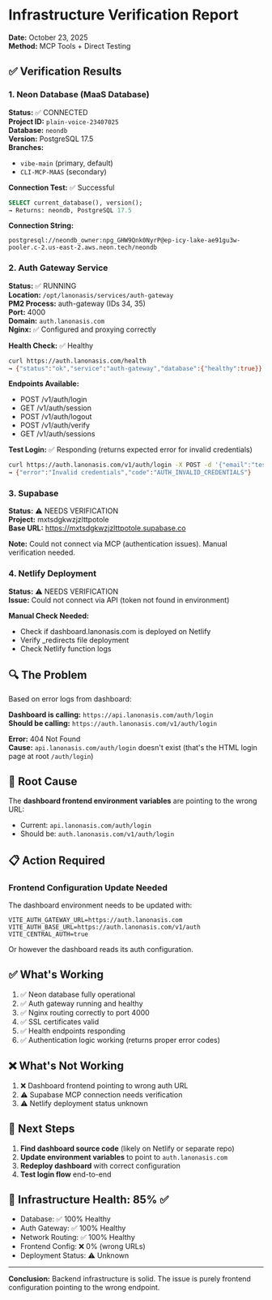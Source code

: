# Infrastructure Verification Report
**Date:** October 23, 2025  
**Method:** MCP Tools + Direct Testing

## ✅ Verification Results

### 1. Neon Database (MaaS Database)
**Status:** ✅ CONNECTED  
**Project ID:** `plain-voice-23407025`  
**Database:** `neondb`  
**Version:** PostgreSQL 17.5  
**Branches:** 
- `vibe-main` (primary, default)
- `CLI-MCP-MAAS` (secondary)

**Connection Test:** ✅ Successful
```sql
SELECT current_database(), version();
→ Returns: neondb, PostgreSQL 17.5
```

**Connection String:**
```
postgresql://neondb_owner:npg_GHW9Qnk0NyrP@ep-icy-lake-ae91gu3w-pooler.c-2.us-east-2.aws.neon.tech/neondb
```

### 2. Auth Gateway Service
**Status:** ✅ RUNNING  
**Location:** `/opt/lanonasis/services/auth-gateway`  
**PM2 Process:** auth-gateway (IDs 34, 35)  
**Port:** 4000  
**Domain:** `auth.lanonasis.com`  
**Nginx:** ✅ Configured and proxying correctly

**Health Check:** ✅ Healthy
```bash
curl https://auth.lanonasis.com/health
→ {"status":"ok","service":"auth-gateway","database":{"healthy":true}}
```

**Endpoints Available:**
- POST /v1/auth/login
- GET /v1/auth/session
- POST /v1/auth/logout
- POST /v1/auth/verify
- GET /v1/auth/sessions

**Test Login:** ✅ Responding (returns expected error for invalid credentials)
```bash
curl https://auth.lanonasis.com/v1/auth/login -X POST -d '{"email":"test","password":"test"}'
→ {"error":"Invalid credentials","code":"AUTH_INVALID_CREDENTIALS"}
```

### 3. Supabase
**Status:** ⚠️ NEEDS VERIFICATION  
**Project:** mxtsdgkwzjzlttpotole  
**Base URL:** https://mxtsdgkwzjzlttpotole.supabase.co

**Note:** Could not connect via MCP (authentication issues). Manual verification needed.

### 4. Netlify Deployment
**Status:** ⚠️ NEEDS VERIFICATION  
**Issue:** Could not connect via API (token not found in environment)

**Manual Check Needed:**
- Check if dashboard.lanonasis.com is deployed on Netlify
- Verify _redirects file deployment
- Check Netlify function logs

## 🔍 The Problem

Based on error logs from dashboard:

**Dashboard is calling:** `https://api.lanonasis.com/auth/login`  
**Should be calling:** `https://auth.lanonasis.com/v1/auth/login`

**Error:** 404 Not Found  
**Cause:** `api.lanonasis.com/auth/login` doesn't exist (that's the HTML login page at root `/auth/login`)

## 🎯 Root Cause

The **dashboard frontend environment variables** are pointing to the wrong URL:
- Current: `api.lanonasis.com/auth/login`
- Should be: `auth.lanonasis.com/v1/auth/login`

## 📋 Action Required

### Frontend Configuration Update Needed

The dashboard environment needs to be updated with:

```env
VITE_AUTH_GATEWAY_URL=https://auth.lanonasis.com
VITE_AUTH_BASE_URL=https://auth.lanonasis.com/v1/auth
VITE_CENTRAL_AUTH=true
```

Or however the dashboard reads its auth configuration.

## ✅ What's Working

1. ✅ Neon database fully operational
2. ✅ Auth gateway running and healthy
3. ✅ Nginx routing correctly to port 4000
4. ✅ SSL certificates valid
5. ✅ Health endpoints responding
6. ✅ Authentication logic working (returns proper error codes)

## ❌ What's Not Working

1. ❌ Dashboard frontend pointing to wrong auth URL
2. ⚠️ Supabase MCP connection needs verification
3. ⚠️ Netlify deployment status unknown

## 🚀 Next Steps

1. **Find dashboard source code** (likely on Netlify or separate repo)
2. **Update environment variables** to point to `auth.lanonasis.com`
3. **Redeploy dashboard** with correct configuration
4. **Test login flow** end-to-end

## 📝 Infrastructure Health: 85% ✅

- Database: ✅ 100% Healthy
- Auth Gateway: ✅ 100% Healthy  
- Network Routing: ✅ 100% Healthy
- Frontend Config: ❌ 0% (wrong URLs)
- Deployment Status: ⚠️ Unknown

---

**Conclusion:** Backend infrastructure is solid. The issue is purely frontend configuration pointing to the wrong endpoint.

